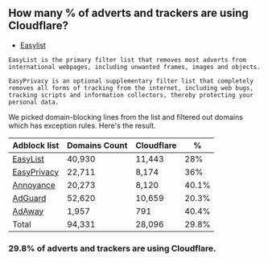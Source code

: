 ## How many % of adverts and trackers are using Cloudflare?


- [Easylist](https://web.archive.org/web/20210516110248/https://easylist.to/)
```
EasyList is the primary filter list that removes most adverts from international webpages, including unwanted frames, images and objects.

EasyPrivacy is an optional supplementary filter list that completely removes all forms of tracking from the internet, including web bugs, tracking scripts and information collectors, thereby protecting your personal data.
```


We picked domain-blocking lines from the list and filtered out domains which has exception rules.
Here's the result.


| Adblock list | Domains Count | Cloudflare | % |
| --- | --- | --- | --- |
| [EasyList](https://easylist.to/easylist/easylist.txt) | 40,930 | 11,443 | 28% |
| [EasyPrivacy](https://easylist.to/easylist/easyprivacy.txt) | 22,711 | 8,174 | 36% |
| [Annoyance](https://secure.fanboy.co.nz/fanboy-annoyance.txt) | 20,273 | 8,120 | 40.1% |
| [AdGuard](https://adguardteam.github.io/AdGuardSDNSFilter/Filters/filter.txt) | 52,620 | 10,659 | 20.3% |
| [AdAway](https://raw.githubusercontent.com/AdAway/adaway.github.io/master/hosts.txt) | 1,957 | 791 | 40.4% |
| Total | 94,331 | 28,096 | 29.8% |


### 29.8% of adverts and trackers are using Cloudflare.